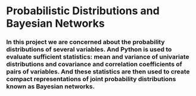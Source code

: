 # Probabilistic Distributions and Bayesian Networks
### In this project we are concerned about the probability distributions of several variables. And Python is used to evaluate sufficient statistics: mean and variance of univariate distributions and covariance and correlation coefficients of pairs of variables. And these statistics are then used to create compact representations of joint probability distributions known as Bayesian networks.
